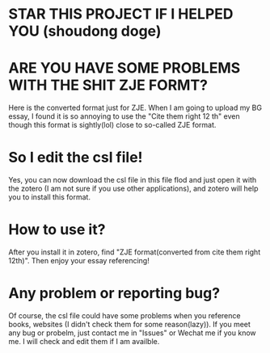 # STAR THIS PROJECT IF I HELPED YOU (shoudong doge)

# ARE YOU HAVE SOME PROBLEMS WITH THE SHIT ZJE FORMT?
Here is the converted format just for ZJE. When I am going to upload my BG essay, I found it is so annoying to use the "Cite them right 12 th" even though this format is sightly(lol) close to so-called ZJE format.

# So I edit the csl file!
Yes, you can now download the csl file in this file flod and just open it with the zotero (I am not sure if you use other applications), and zotero will help you to install this format.

# How to use it?
After you install it in zotero, find "ZJE format(converted from cite them right 12th)". Then enjoy your essay referencing!

# Any problem or reporting bug?
Of course, the csl file could have some problems when you reference books, websites (I didn't check them for some reason(lazy)). If you meet any bug or probelm, just contact me in "Issues" or Wechat me if you know me. I will check and edit them if I am availble.

